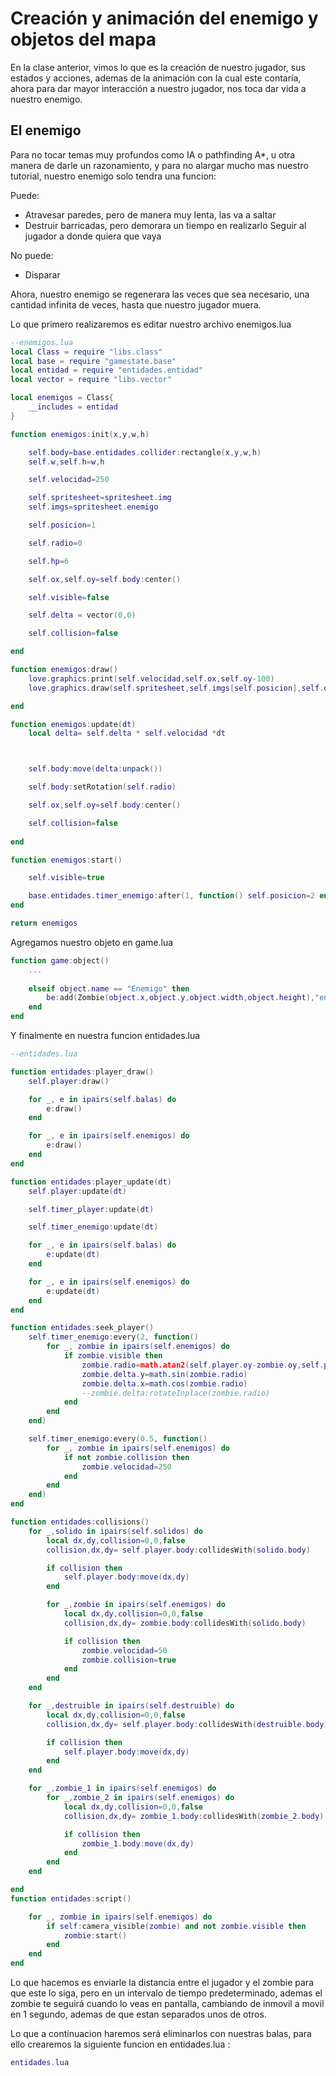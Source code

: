 # Creación y animación del enemigo y objetos del mapa

En la clase anterior, vimos lo que es la creación de nuestro jugador, sus estados y acciones, ademas de la animación con la cual este contaría, ahora para dar mayor interacción a nuestro jugador, nos toca dar vida a nuestro enemigo.

## El enemigo

Para no tocar temas muy profundos como IA o pathfinding A*, u otra manera de darle un razonamiento, y para no alargar mucho mas nuestro tutorial, nuestro enemigo solo tendra una funcion:

Puede:

* Atravesar paredes, pero de manera muy lenta, las va a saltar
* Destruir barricadas, pero demorara un tiempo en realizarlo
Seguir al jugador a donde quiera que vaya

No puede:

* Disparar

Ahora, nuestro enemigo se regenerara las veces que sea necesario, una cantidad infinita de veces, hasta que nuestro jugador muera.

Lo que primero realizaremos es editar nuestro archivo enemigos.lua
```lua
--enemigos.lua
local Class = require "libs.class"
local base = require "gamestate.base"
local entidad = require "entidades.entidad"
local vector = require "libs.vector"

local enemigos = Class{
	__includes = entidad
}

function enemigos:init(x,y,w,h)

	self.body=base.entidades.collider:rectangle(x,y,w,h)
	self.w,self.h=w,h

	self.velocidad=250

	self.spritesheet=spritesheet.img
	self.imgs=spritesheet.enemigo

	self.posicion=1

	self.radio=0

	self.hp=6

	self.ox,self.oy=self.body:center()

	self.visible=false

	self.delta = vector(0,0) 

	self.collision=false

end

function enemigos:draw()
	love.graphics.print(self.velocidad,self.ox,self.oy-100)
	love.graphics.draw(self.spritesheet,self.imgs[self.posicion],self.ox,self.oy,self.radio,1,1,self.w/2,self.h/2)

end

function enemigos:update(dt)
	local delta= self.delta * self.velocidad *dt



	self.body:move(delta:unpack())

	self.body:setRotation(self.radio)

	self.ox,self.oy=self.body:center()

	self.collision=false
	
end

function enemigos:start()

	self.visible=true

	base.entidades.timer_enemigo:after(1, function() self.posicion=2 end)
end

return enemigos
```

Agregamos nuestro objeto en game.lua

```lua
function game:object()
	...
	
	elseif object.name == "Enemigo" then
		be:add(Zombie(object.x,object.y,object.width,object.height),"enemigos")
	end
end
```

Y finalmente en nuestra funcion entidades.lua

```lua
--entidades.lua

function entidades:player_draw()
	self.player:draw()

	for _, e in ipairs(self.balas) do
		e:draw()
	end

	for _, e in ipairs(self.enemigos) do
		e:draw()
	end
end

function entidades:player_update(dt)
	self.player:update(dt)

	self.timer_player:update(dt)

	self.timer_enemigo:update(dt)

	for _, e in ipairs(self.balas) do
		e:update(dt)
	end

	for _, e in ipairs(self.enemigos) do
		e:update(dt)
	end
end

function entidades:seek_player()
	self.timer_enemigo:every(2, function() 
		for _, zombie in ipairs(self.enemigos) do
			if zombie.visible then
				zombie.radio=math.atan2(self.player.oy-zombie.oy,self.player.ox-zombie.ox)
				zombie.delta.y=math.sin(zombie.radio)
				zombie.delta.x=math.cos(zombie.radio)
				--zombie.delta:rotateInplace(zombie.radio)
			end
		end
	end)

	self.timer_enemigo:every(0.5, function() 
		for _, zombie in ipairs(self.enemigos) do
			if not zombie.collision then
				zombie.velocidad=250
			end
		end
	end)
end

function entidades:collisions()
	for _,solido in ipairs(self.solidos) do
		local dx,dy,collision=0,0,false
		collision,dx,dy= self.player.body:collidesWith(solido.body) 

		if collision then
			self.player.body:move(dx,dy)
		end

		for _,zombie in ipairs(self.enemigos) do
			local dx,dy,collision=0,0,false
			collision,dx,dy= zombie.body:collidesWith(solido.body) 

			if collision then
				zombie.velocidad=50
				zombie.collision=true
			end
		end
	end

	for _,destruible in ipairs(self.destruible) do
		local dx,dy,collision=0,0,false
		collision,dx,dy= self.player.body:collidesWith(destruible.body) 

		if collision then
			self.player.body:move(dx,dy)
		end
	end

	for _,zombie_1 in ipairs(self.enemigos) do
		for _,zombie_2 in ipairs(self.enemigos) do
			local dx,dy,collision=0,0,false
			collision,dx,dy= zombie_1.body:collidesWith(zombie_2.body) 

			if collision then
				zombie_1.body:move(dx,dy)
			end
		end
	end

end
function entidades:script()

	for _, zombie in ipairs(self.enemigos) do
		if self:camera_visible(zombie) and not zombie.visible then
			zombie:start()
		end
	end
end

```

Lo que hacemos es enviarle la distancia entre el jugador y el zombie para que este lo siga, pero en un intervalo de tiempo predeterminado, ademas el zombie te seguirá cuando lo veas en pantalla, cambiando de inmovil a movil en 1 segundo,  ademas de que estan separados unos de otros.

Lo que a continuacion haremos será eliminarlos con nuestras balas, para ello crearemos la siguiente funcion en entidades.lua :

```lua
entidades.lua

```

